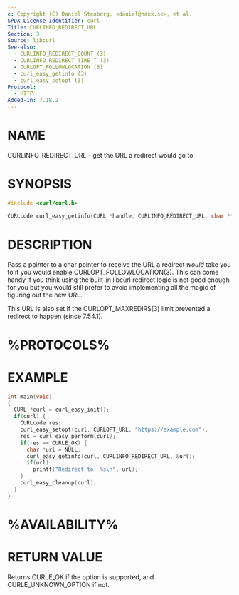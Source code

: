 ```yaml
---
c: Copyright (C) Daniel Stenberg, <daniel@haxx.se>, et al.
SPDX-License-Identifier: curl
Title: CURLINFO_REDIRECT_URL
Section: 3
Source: libcurl
See-also:
  - CURLINFO_REDIRECT_COUNT (3)
  - CURLINFO_REDIRECT_TIME_T (3)
  - CURLOPT_FOLLOWLOCATION (3)
  - curl_easy_getinfo (3)
  - curl_easy_setopt (3)
Protocol:
  - HTTP
Added-in: 7.18.2
---
```


# NAME

CURLINFO_REDIRECT_URL - get the URL a redirect would go to

# SYNOPSIS

~~~c
#include <curl/curl.h>

CURLcode curl_easy_getinfo(CURL *handle, CURLINFO_REDIRECT_URL, char **urlp);
~~~

# DESCRIPTION

Pass a pointer to a char pointer to receive the URL a redirect *would* take
you to if you would enable CURLOPT_FOLLOWLOCATION(3). This can come handy if
you think using the built-in libcurl redirect logic is not good enough for you
but you would still prefer to avoid implementing all the magic of figuring out
the new URL.

This URL is also set if the CURLOPT_MAXREDIRS(3) limit prevented a redirect to
happen (since 7.54.1).

# %PROTOCOLS%

# EXAMPLE

~~~c
int main(void)
{
  CURL *curl = curl_easy_init();
  if(curl) {
    CURLcode res;
    curl_easy_setopt(curl, CURLOPT_URL, "https://example.com");
    res = curl_easy_perform(curl);
    if(res == CURLE_OK) {
      char *url = NULL;
      curl_easy_getinfo(curl, CURLINFO_REDIRECT_URL, &url);
      if(url)
        printf("Redirect to: %s\n", url);
    }
    curl_easy_cleanup(curl);
  }
}
~~~

# %AVAILABILITY%

# RETURN VALUE

Returns CURLE_OK if the option is supported, and CURLE_UNKNOWN_OPTION if not.
